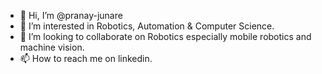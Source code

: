 - 👋 Hi, I’m @pranay-junare
- 👀 I’m interested in Robotics, Automation & Computer Science.
- 💞️ I’m looking to collaborate on Robotics especially mobile robotics and machine vision.
- 📫 How to reach me on linkedin.

<!---
pranay-junare/pranay-junare is a ✨ special ✨ repository because its `README.md` (this file) appears on your GitHub profile.
You can click the Preview link to take a look at your changes.
--->
